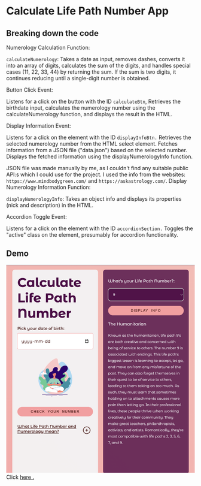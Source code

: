 # Calculate Life Path Number App

## Breaking down the code

Numerology Calculation Function:

`calculateNumerology`: Takes a date as input, removes dashes, converts it into an array of digits, calculates the sum of the digits, and handles special cases (11, 22, 33, 44) by returning the sum. If the sum is two digits, it continues reducing until a single-digit number is obtained.

Button Click Event:

Listens for a click on the button with the ID `calculateBtn`,
Retrieves the birthdate input, calculates the numerology number using the calculateNumerology function, and displays the result in the HTML.

Display Information Event:

Listens for a click on the element with the ID `displayInfoBtn.`
Retrieves the selected numerology number from the HTML select element.
Fetches information from a JSON file ("data.json") based on the selected number.
Displays the fetched information using the displayNumerologyInfo function.

JSON file was made manually by me, as I couldn't find any suitable public API:s which I could use for the project. I used the info from the websites: `https://www.mindbodygreen.com/` and `https://askastrology.com/`.
Display Numerology Information Function:


`displayNumerologyInfo`: Takes an object info and displays its properties (nick and description) in the HTML.

Accordion Toggle Event:

Listens for a click on the element with the ID `accordionSection.`
Toggles the "active" class on the element, presumably for accordion functionality.

## Demo
<img src="num.png" />
Click <a href="https://melodic-moxie-23f251.netlify.app/"> here </href>.